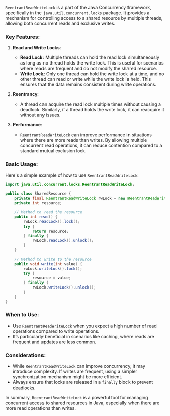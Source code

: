 `ReentrantReadWriteLock` is a part of the Java Concurrency framework, specifically in the `java.util.concurrent.locks` package. It provides a mechanism for controlling access to a shared resource by multiple threads, allowing both concurrent reads and exclusive writes.

### Key Features:

1. **Read and Write Locks**: 
   - **Read Lock**: Multiple threads can hold the read lock simultaneously as long as no thread holds the write lock. This is useful for scenarios where reads are frequent and do not modify the shared resource.
   - **Write Lock**: Only one thread can hold the write lock at a time, and no other thread can read or write while the write lock is held. This ensures that the data remains consistent during write operations.

2. **Reentrancy**: 
   - A thread can acquire the read lock multiple times without causing a deadlock. Similarly, if a thread holds the write lock, it can reacquire it without any issues.

3. **Performance**: 
   - `ReentrantReadWriteLock` can improve performance in situations where there are more reads than writes. By allowing multiple concurrent read operations, it can reduce contention compared to a standard mutual exclusion lock.

### Basic Usage:

Here's a simple example of how to use `ReentrantReadWriteLock`:

```java
import java.util.concurrent.locks.ReentrantReadWriteLock;

public class SharedResource {
    private final ReentrantReadWriteLock rwLock = new ReentrantReadWriteLock();
    private int resource;

    // Method to read the resource
    public int read() {
        rwLock.readLock().lock();
        try {
            return resource;
        } finally {
            rwLock.readLock().unlock();
        }
    }

    // Method to write to the resource
    public void write(int value) {
        rwLock.writeLock().lock();
        try {
            resource = value;
        } finally {
            rwLock.writeLock().unlock();
        }
    }
}
```

### When to Use:

- Use `ReentrantReadWriteLock` when you expect a high number of read operations compared to write operations.
- It’s particularly beneficial in scenarios like caching, where reads are frequent and updates are less common.

### Considerations:

- While `ReentrantReadWriteLock` can improve concurrency, it may introduce complexity. If writes are frequent, using a simpler synchronization mechanism might be more efficient.
- Always ensure that locks are released in a `finally` block to prevent deadlocks.

In summary, `ReentrantReadWriteLock` is a powerful tool for managing concurrent access to shared resources in Java, especially when there are more read operations than writes.
